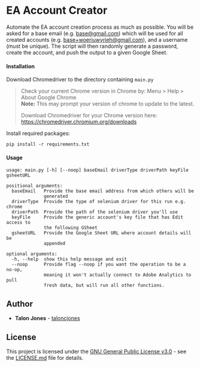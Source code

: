 # EA Account Creator

Automate the EA account creation process as much as possible. You will be asked for a base email (e.g. base@gmail.com) which will be used for all created accounts (e.g. base+woeriuwyrieh@gmail.com), and a username (must be unique). The script will then randomly generate a password, create the account, and push the output to a given Google Sheet.

#### Installation

Download Chromedriver to the directory containing `main.py`
> Check your current Chrome version in Chrome by: Menu > Help > About Google Chrome  
> __Note:__ This may prompt your version of chrome to update to the latest.
>
> Download Chromedriver for your Chrome version here: https://chromedriver.chromium.org/downloads



Install required packages:

```
pip install -r requirements.txt
```



#### Usage

```
usage: main.py [-h] [--noop] baseEmail driverType driverPath keyFile gsheetURL

positional arguments:
  baseEmail   Provide the base email address from which others will be
              generated
  driverType  Provide the type of selenium driver for this run e.g. chrome
  driverPath  Provide the path of the selenium driver you'll use
  keyFile     Provide the generic account's key file that has Edit access to
              the following GSheet
  gsheetURL   Provide the Google Sheet URL where account details will be
              appended

optional arguments:
  -h, --help  show this help message and exit
  --noop      Provide flag --noop if you want the operation to be a no-op,
              meaning it won't actually connect to Adobe Analytics to pull
              fresh data, but will run all other functions.
```





## Author
- **Talon Jones** - [taloncjones](https://github.com/taloncjones)

## License
This project is licensed under the [GNU General Public License v3.0](LICENSE.md) - see the [LICENSE.md](LICENSE.md) file for details.
